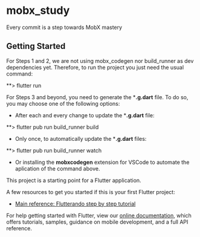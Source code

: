 # mobx_study

Every commit is a step towards MobX mastery

## Getting Started


For Steps 1 and 2, we are not using mobx_codegen nor build_runner as dev dependencies yet. Therefore, to run the project you just need the usual command:

**> flutter run

For Steps 3 and beyond, you need to generate the ***.g.dart** file. To do so, you may choose one of the following options:

* After each and every change to update the ***.g.dart** file:

**> flutter pub run build_runner build 

* Only once, to automatically update the ***.g.dart** files:

**> flutter pub run build_runner watch 

* Or installing the **mobxcodegen** extension for VSCode to automate the aplication of the command above.


This project is a starting point for a Flutter application.

A few resources to get you started if this is your first Flutter project:

- [Main reference: Flutterando step by step tutorial ](https://www.youtube.com/watch?v=oa-_cSdGIbE&list=TLPQMTUwMzIwMjDm9PqsSTHd1w&index=3)


For help getting started with Flutter, view our
[online documentation](https://flutter.dev/docs), which offers tutorials,
samples, guidance on mobile development, and a full API reference.
